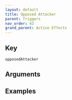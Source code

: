 ```yaml
---
layout: default
title: Opposed Attacker
parent: Triggers
nav_order: 43
grand_parent: Active Effects
---
```

## Key

`opposedAttacker`

## Arguments 

## Examples

